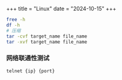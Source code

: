 +++
title = "Linux"
date = "2024-10-15"
+++

```sh
free -h
df -h
# 压缩
tar -cvf target_name file_name
tar -xvf target_name file_name
```

### 网络联通性测试
```sh
telnet {ip} {port}
```